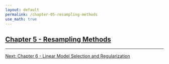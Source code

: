 ```yaml
---
layout: default
permalink: /chapter-05-resampling-methods
use_math: true
---
```


## [Chapter 5 - Resampling Methods][chapter-05-resampling-methods]

---

[Next: Chapter 6 - Linear Model Selection and Regularization][chapter-06-linear-model-selection-and-regularization]

<a id="bottom"></a>

[chapter-05-resampling-methods]: /chapter-05-resampling-methods "stats-learning-notes -- Chapter 5 - Resampling Methods"
[chapter-06-linear-model-selection-and-regularization]: /chapter-06-linear-model-selection-and-regularization "stats-learning-notes -- Chapter 6 - Linear Model Selection and Regularization"
